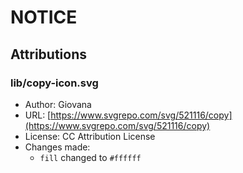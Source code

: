 # NOTICE

## Attributions

### lib/copy-icon.svg

* Author: Giovana
* URL: [https://www.svgrepo.com/svg/521116/copy](https://www.svgrepo.com/svg/521116/copy)
* License: CC Attribution License
* Changes made:
  * `fill` changed to `#ffffff`
